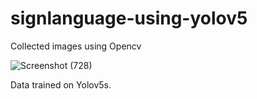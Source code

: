 # signlanguage-using-yolov5
Collected images using Opencv

![Screenshot (728)](https://user-images.githubusercontent.com/76097123/183159644-212d76d8-4b7c-4658-a8eb-8375fe8edb47.png)

Data trained on Yolov5s.

